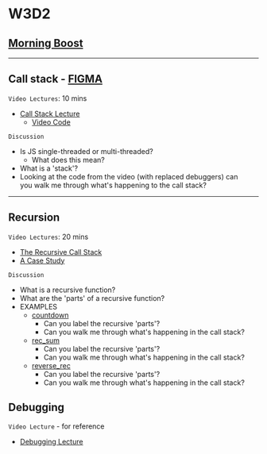 # W3D2

## [Morning Boost]

---

## Call stack - [FIGMA]

`Video Lectures`: 10 mins

- [Call Stack Lecture]
  - [Video Code](./code-it-out/call_stack.js)

`Discussion`

- Is JS single-threaded or multi-threaded?
  - What does this mean?
- What is a 'stack'?
- Looking at the code from the video (with replaced debuggers) can\
you walk me through what's happening to the call stack?

---

## Recursion

`Video Lectures`: 20 mins

- [The Recursive Call Stack]
- [A Case Study]

`Discussion`

- What is a recursive function?
- What are the 'parts' of a recursive function?
- EXAMPLES
  - [countdown](./code-it-out/countdown.js)
    - Can you label the recursive 'parts'?
    - Can you walk me through what's happening in the call stack?
  - [rec_sum](./code-it-out/rec_sum.js)
    - Can you label the recursive 'parts'?
    - Can you walk me through what's happening in the call stack?
  - [reverse_rec](./code-it-out/reverse_rec.js)
    - Can you label the recursive 'parts'?
    - Can you walk me through what's happening in the call stack?

## Debugging

`Video Lecture` - for reference

- [Debugging Lecture]

<!-- constant links -->
[FIGMA]: https://www.figma.com/file/UMWdZXSOPlm3rRSXSNzEAf/Callstack?node-id=0%3A1
<!-- per cohort -->
[Morning Boost]: https://open.appacademy.io/learn/js-py---jul-2021-cohort-1-online/week-3-jul-2021-cohort-1-online/tuesday-morning-boost
[Call Stack Lecture]: https://open.appacademy.io/learn/js-py---jul-2021-cohort-1-online/week-3-jul-2021-cohort-1-online/call-stack-lecture
[The Recursive Call Stack]: https://open.appacademy.io/learn/js-py---jul-2021-cohort-1-online/week-3-jul-2021-cohort-1-online/the-recursive-call-stack
[A Case Study]: https://open.appacademy.io/learn/js-py---jul-2021-cohort-1-online/week-3-jul-2021-cohort-1-online/a-case-study
[Debugging Lecture]: https://open.appacademy.io/learn/js-py---jul-2021-cohort-1-online/week-3-jul-2021-cohort-1-online/debugging-walkthrough
